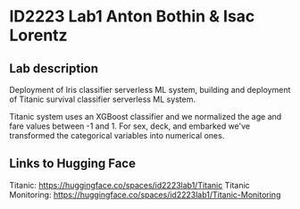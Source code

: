 # ID2223 Lab1 Anton Bothin & Isac Lorentz

## Lab description
Deployment of Iris classifier serverless ML system, building and deployment of Titanic survival classifier serverless ML system.

Titanic system uses an XGBoost classifier and we normalized the age and fare values between -1 and 1. For sex, deck, and embarked we've transformed the categorical variables into numerical ones.


## Links to Hugging Face
Titanic: https://huggingface.co/spaces/id2223lab1/Titanic
Titanic Monitoring: https://huggingface.co/spaces/id2223lab1/Titanic-Monitoring